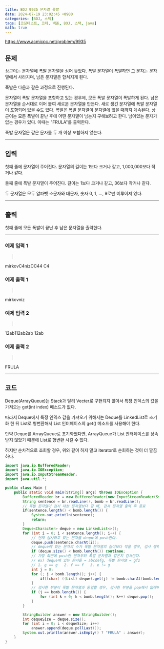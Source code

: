 ```yaml
---
title: BOJ 9935 문자열 폭발
date: 2024-07-19 23:02:45 +0900
categories: [BOJ, 스택]
tags: [코딩테스트, 코테, 백준, BOJ, 스택, java]
math: true
---
```


<https://www.acmicpc.net/problem/9935>

## 문제
상근이는 문자열에 폭발 문자열을 심어 놓았다. 폭발 문자열이 폭발하면 그 문자는 문자열에서 사라지며, 남은 문자열은 합쳐지게 된다.

폭발은 다음과 같은 과정으로 진행된다.

문자열이 폭발 문자열을 포함하고 있는 경우에, 모든 폭발 문자열이 폭발하게 된다. 남은 문자열을 순서대로 이어 붙여 새로운 문자열을 만든다.
새로 생긴 문자열에 폭발 문자열이 포함되어 있을 수도 있다.
폭발은 폭발 문자열이 문자열에 없을 때까지 계속된다.
상근이는 모든 폭발이 끝난 후에 어떤 문자열이 남는지 구해보려고 한다. 남아있는 문자가 없는 경우가 있다. 이때는 "FRULA"를 출력한다.

폭발 문자열은 같은 문자를 두 개 이상 포함하지 않는다.

---
## 입력
첫째 줄에 문자열이 주어진다. 문자열의 길이는 1보다 크거나 같고, 1,000,000보다 작거나 같다.

둘째 줄에 폭발 문자열이 주어진다. 길이는 1보다 크거나 같고, 36보다 작거나 같다.

두 문자열은 모두 알파벳 소문자와 대문자, 숫자 0, 1, ..., 9로만 이루어져 있다.

---
## 출력
첫째 줄에 모든 폭발이 끝난 후 남은 문자열을 출력한다.

---
### 예제 입력 1
> <pre>
mirkovC4nizCC44
C4
> </pre>

### 예제 출력 1
> <pre>
mirkovniz
> </pre>

### 예제 입력 2
> <pre>
12ab112ab2ab
12ab
> </pre>

### 예제 출력 2
> <pre>
FRULA
> </pre>

---
## 코드

Deque(ArrayQueue)는 Stack과 달리 Vecter로 구현되지 않아서 특정 인덱스의 값을 가져오는 get(int index) 메소드가 없다.

따라서 Deque에서 특정 인덱스 값을 가져오기 위해서는 Deque를 LinkedList로 초기화 한 뒤 List로 형변환해서 List 인터페이스의 get() 메소드를 사용해야 한다.

만약 Deque를 ArrayQueue로 초기화했다면, ArrayQueue가 List 인터페이스를 상속받지 않았기 때문에 List로 형변환 시킬 수 없다.

하지만 순차적으로 조회할 경우, 위와 같이 하지 말고 iterator로 순회하는 것이 더 깔끔하다.

```java
import java.io.BufferedReader;
import java.io.IOException;
import java.io.InputStreamReader;
import java.util.*;

public class Main {
    public static void main(String[] args) throws IOException {
        BufferedReader br = new BufferedReader(new InputStreamReader(System.in));
        String sentence = br.readLine(), bomb = br.readLine();
        // 폭발 문자열이 검사 대상 문자열보다 길 때, 검사 문자열 출력 후 종료
        if(sentence.length() < bomb.length()) {
            System.out.println(sentence);
            return;
        }
        Deque<Character> deque = new LinkedList<>();
        for (int i = 0; i < sentence.length(); i++) {
            // 현재 검사하고 있는 문자를 deque에 push한다.
            deque.push(sentence.charAt(i));
            // deque에 있는 문자의 수가 폭발 문자열의 길이보다 작을 경우, 검사 생략
            if (deque.size() < bomb.length()) continue;
            // 가장 최근에 push한 문자부터 폭발 문자열과 같은지 검사한다.
            // ex) deque에 있는 문자들 = abcdefg, 폭발 문자열 = gfz
            // 1. g == g   2. f == f   3. e != g
            int j = 0;
            for (; j < bomb.length(); j++) {
                if((char) ((List) deque).get(j) != bomb.charAt(bomb.length() - 1 - j)) break;
            }
            // 검사한 부분이 폭발 문자열과 동일할 경우, 검사한 부분을 pop해서 없애버린다.
            if (j == bomb.length()) {
                for (int k = 0; k < bomb.length(); k++) deque.pop();
            }
        }

        StringBuilder answer = new StringBuilder();
        int dequeSize = deque.size();
        for (int i = 0; i < dequeSize; i++)
            answer.append(deque.pollLast());
        System.out.println(answer.isEmpty() ? "FRULA" : answer);
    }
}
```

